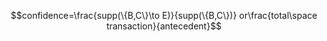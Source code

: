 $$confidence=\frac{supp(\{B,C\}\to E)}{supp(\{B,C\})} or\frac{total\space transaction}{antecedent}$$